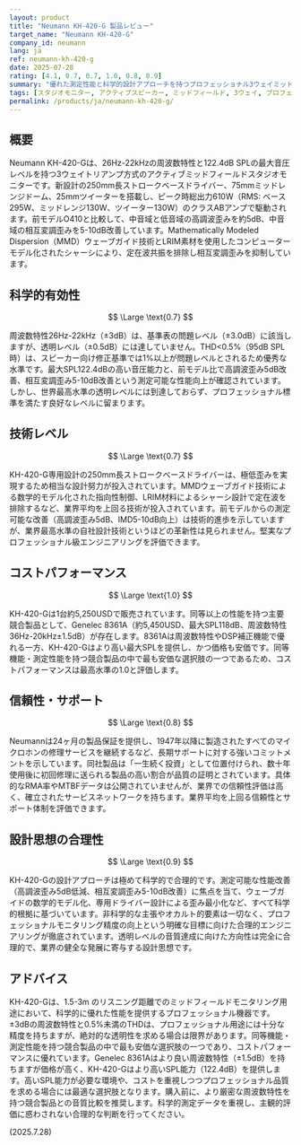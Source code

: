 ```yaml
---
layout: product
title: "Neumann KH-420-G 製品レビュー"
target_name: "Neumann KH-420-G"
company_id: neumann
lang: ja
ref: neumann-kh-420-g
date: 2025-07-28
rating: [4.1, 0.7, 0.7, 1.0, 0.8, 0.9]
summary: "優れた測定性能と科学的設計アプローチを持つプロフェッショナル3ウェイミッドフィールドモニター。同等機能を持つ競合製品の中で最もコストパフォーマンスに優れているが、世界最高水準の透明レベルには達していない。"
tags: [スタジオモニター, アクティブスピーカー, ミッドフィールド, 3ウェイ, プロフェッショナル]
permalink: /products/ja/neumann-kh-420-g/
---
```


## 概要

Neumann KH-420-Gは、26Hz-22kHzの周波数特性と122.4dB SPLの最大音圧レベルを持つ3ウェイトリアンプ方式のアクティブミッドフィールドスタジオモニターです。新設計の250mm長ストロークベースドライバー、75mmミッドレンジドーム、25mmツイーターを搭載し、ピーク時総出力610W（RMS: ベース295W、ミッドレンジ130W、ツイーター130W）のクラスABアンプで駆動されます。前モデルO410と比較して、中音域と低音域の高調波歪みを約5dB、中音域の相互変調歪みを5-10dB改善しています。Mathematically Modeled Dispersion（MMD）ウェーブガイド技術とLRIM素材を使用したコンピューターモデル化されたシャーシにより、定在波共振を排除し相互変調歪みを抑制しています。

## 科学的有効性

$$ \Large \text{0.7} $$

周波数特性26Hz-22kHz（±3dB）は、基準表の問題レベル（±3.0dB）に該当しますが、透明レベル（±0.5dB）には達していません。THD<0.5%（95dB SPL時）は、スピーカー向け修正基準では1%以上が問題レベルとされるため優秀な水準です。最大SPL122.4dBの高い音圧能力と、前モデル比で高調波歪み5dB改善、相互変調歪み5-10dB改善という測定可能な性能向上が確認されています。しかし、世界最高水準の透明レベルには到達しておらず、プロフェッショナル標準を満たす良好なレベルに留まります。

## 技術レベル

$$ \Large \text{0.7} $$

KH-420-G専用設計の250mm長ストロークベースドライバーは、極低歪みを実現するため相当な設計努力が投入されています。MMDウェーブガイド技術による数学的モデル化された指向性制御、LRIM材料によるシャーシ設計で定在波を排除するなど、業界平均を上回る技術が投入されています。前モデルからの測定可能な改善（高調波歪み5dB、IMD5-10dB向上）は技術的進歩を示していますが、業界最高水準の自社設計技術というほどの革新性は見られません。堅実なプロフェッショナル級エンジニアリングを評価できます。

## コストパフォーマンス

$$ \Large \text{1.0} $$

KH-420-Gは1台約5,250USDで販売されています。同等以上の性能を持つ主要競合製品として、Genelec 8361A（約5,450USD、最大SPL118dB、周波数特性36Hz-20kHz±1.5dB）が存在します。8361Aは周波数特性やDSP補正機能で優れる一方、KH-420-Gはより高い最大SPLを提供し、かつ価格も安価です。同等機能・測定性能を持つ競合製品の中で最も安価な選択肢の一つであるため、コストパフォーマンスは最高水準の1.0と評価します。

## 信頼性・サポート

$$ \Large \text{0.8} $$

Neumannは24ヶ月の製品保証を提供し、1947年以降に製造されたすべてのマイクロホンの修理サービスを継続するなど、長期サポートに対する強いコミットメントを示しています。同社製品は「一生続く投資」として位置付けられ、数十年使用後に初回修理に送られる製品の高い割合が品質の証明とされています。具体的なRMA率やMTBFデータは公開されていませんが、業界での信頼性評価は高く、確立されたサービスネットワークを持ちます。業界平均を上回る信頼性とサポート体制を評価できます。

## 設計思想の合理性

$$ \Large \text{0.9} $$

KH-420-Gの設計アプローチは極めて科学的で合理的です。測定可能な性能改善（高調波歪み5dB低減、相互変調歪み5-10dB改善）に焦点を当て、ウェーブガイドの数学的モデル化、専用ドライバー設計による歪み最小化など、すべて科学的根拠に基づいています。非科学的な主張やオカルト的要素は一切なく、プロフェッショナルモニタリング精度の向上という明確な目標に向けた合理的エンジニアリングが徹底されています。透明レベルの音質達成に向けた方向性は完全に合理的で、業界の健全な発展に寄与する設計思想です。

## アドバイス

KH-420-Gは、1.5-3m のリスニング距離でのミッドフィールドモニタリング用途において、科学的に優れた性能を提供するプロフェッショナル機器です。±3dBの周波数特性と0.5%未満のTHDは、プロフェッショナル用途には十分な精度を持ちますが、絶対的な透明性を求める場合は限界があります。同等機能・測定性能を持つ競合製品の中で最も安価な選択肢の一つであり、コストパフォーマンスに優れています。Genelec 8361Aはより良い周波数特性（±1.5dB）を持ちますが価格が高く、KH-420-Gはより高いSPL能力（122.4dB）を提供します。高いSPL能力が必要な環境や、コストを重視しつつプロフェッショナル品質を求める場合には最適な選択肢となります。購入前に、より厳密な周波数特性を持つ競合製品との音質比較を推奨します。科学的測定データを重視し、主観的評価に惑わされない合理的な判断を行ってください。

(2025.7.28)
